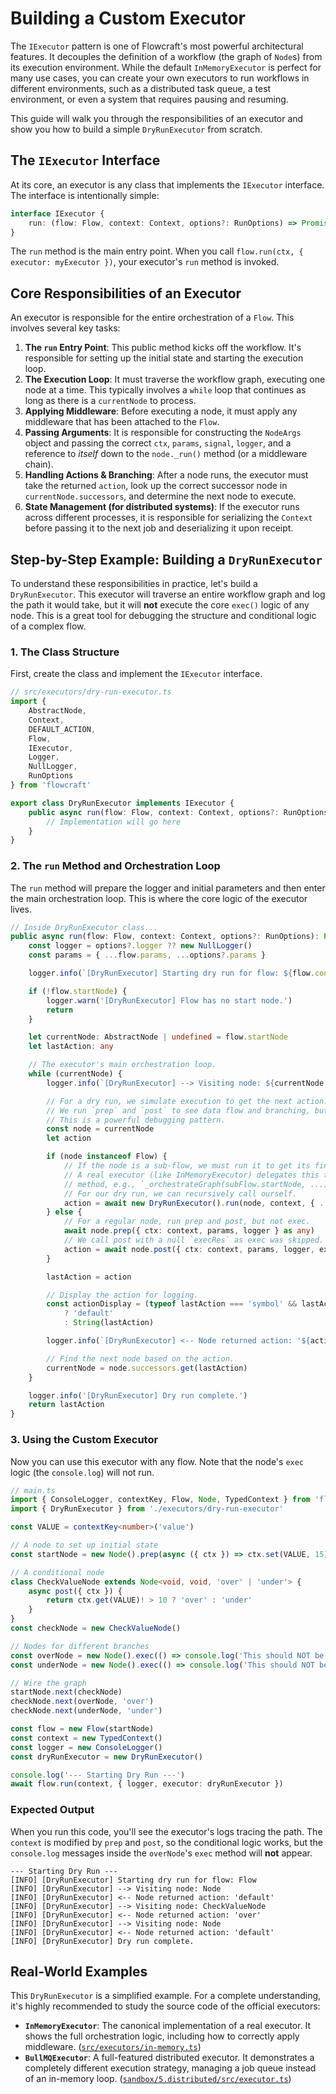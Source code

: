 # Building a Custom Executor

The `IExecutor` pattern is one of Flowcraft's most powerful architectural features. It decouples the definition of a workflow (the graph of `Node`s) from its execution environment. While the default `InMemoryExecutor` is perfect for many use cases, you can create your own executors to run workflows in different environments, such as a distributed task queue, a test environment, or even a system that requires pausing and resuming.

This guide will walk you through the responsibilities of an executor and show you how to build a simple `DryRunExecutor` from scratch.

## The `IExecutor` Interface

At its core, an executor is any class that implements the `IExecutor` interface. The interface is intentionally simple:

```typescript
interface IExecutor {
	run: (flow: Flow, context: Context, options?: RunOptions) => Promise<any>
}
```

The `run` method is the main entry point. When you call `flow.run(ctx, { executor: myExecutor })`, your executor's `run` method is invoked.

## Core Responsibilities of an Executor

An executor is responsible for the entire orchestration of a `Flow`. This involves several key tasks:

1. **The `run` Entry Point**: This public method kicks off the workflow. It's responsible for setting up the initial state and starting the execution loop.
2. **The Execution Loop**: It must traverse the workflow graph, executing one node at a time. This typically involves a `while` loop that continues as long as there is a `currentNode` to process.
3. **Applying Middleware**: Before executing a node, it must apply any middleware that has been attached to the `Flow`.
4. **Passing Arguments**: It is responsible for constructing the `NodeArgs` object and passing the correct `ctx`, `params`, `signal`, `logger`, and a reference to *itself* down to the `node._run()` method (or a middleware chain).
5. **Handling Actions & Branching**: After a node runs, the executor must take the returned `action`, look up the correct successor node in `currentNode.successors`, and determine the next node to execute.
6. **State Management (for distributed systems)**: If the executor runs across different processes, it is responsible for serializing the `Context` before passing it to the next job and deserializing it upon receipt.

## Step-by-Step Example: Building a `DryRunExecutor`

To understand these responsibilities in practice, let's build a `DryRunExecutor`. This executor will traverse an entire workflow graph and log the path it would take, but it will **not** execute the core `exec()` logic of any node. This is a great tool for debugging the structure and conditional logic of a complex flow.

### 1. The Class Structure

First, create the class and implement the `IExecutor` interface.

```typescript
// src/executors/dry-run-executor.ts
import {
	AbstractNode,
	Context,
	DEFAULT_ACTION,
	Flow,
	IExecutor,
	Logger,
	NullLogger,
	RunOptions
} from 'flowcraft'

export class DryRunExecutor implements IExecutor {
	public async run(flow: Flow, context: Context, options?: RunOptions): Promise<any> {
		// Implementation will go here
	}
}
```

### 2. The `run` Method and Orchestration Loop

The `run` method will prepare the logger and initial parameters and then enter the main orchestration loop. This is where the core logic of the executor lives.

```typescript
// Inside DryRunExecutor class...
public async run(flow: Flow, context: Context, options?: RunOptions): Promise<any> {
    const logger = options?.logger ?? new NullLogger()
    const params = { ...flow.params, ...options?.params }

    logger.info(`[DryRunExecutor] Starting dry run for flow: ${flow.constructor.name}`)

    if (!flow.startNode) {
        logger.warn('[DryRunExecutor] Flow has no start node.')
        return
    }

    let currentNode: AbstractNode | undefined = flow.startNode
    let lastAction: any

    // The executor's main orchestration loop.
    while (currentNode) {
        logger.info(`[DryRunExecutor] --> Visiting node: ${currentNode.constructor.name}`)

        // For a dry run, we simulate execution to get the next action.
        // We run `prep` and `post` to see data flow and branching, but SKIP `exec`.
        // This is a powerful debugging pattern.
        const node = currentNode
        let action

        if (node instanceof Flow) {
            // If the node is a sub-flow, we must run it to get its final action.
            // A real executor (like InMemoryExecutor) delegates this to a helper
            // method, e.g., `_orchestrateGraph(subFlow.startNode, ...)`.
            // For our dry run, we can recursively call ourself.
            action = await new DryRunExecutor().run(node, context, { ...options, params })
        } else {
            // For a regular node, run prep and post, but not exec.
            await node.prep({ ctx: context, params, logger } as any)
            // We call post with a null `execRes` as exec was skipped.
            action = await node.post({ ctx: context, params, logger, execRes: null } as any)
        }

        lastAction = action

        // Display the action for logging.
        const actionDisplay = (typeof lastAction === 'symbol' && lastAction === DEFAULT_ACTION)
            ? 'default'
            : String(lastAction)

        logger.info(`[DryRunExecutor] <-- Node returned action: '${actionDisplay}'`)

        // Find the next node based on the action.
        currentNode = node.successors.get(lastAction)
    }

    logger.info('[DryRunExecutor] Dry run complete.')
    return lastAction
}
```

### 3. Using the Custom Executor

Now you can use this executor with any flow. Note that the node's `exec` logic (the `console.log`) will not run.

```typescript
// main.ts
import { ConsoleLogger, contextKey, Flow, Node, TypedContext } from 'flowcraft'
import { DryRunExecutor } from './executors/dry-run-executor'

const VALUE = contextKey<number>('value')

// A node to set up initial state
const startNode = new Node().prep(async ({ ctx }) => ctx.set(VALUE, 15))

// A conditional node
class CheckValueNode extends Node<void, void, 'over' | 'under'> {
	async post({ ctx }) {
		return ctx.get(VALUE)! > 10 ? 'over' : 'under'
	}
}
const checkNode = new CheckValueNode()

// Nodes for different branches
const overNode = new Node().exec(() => console.log('This should NOT be logged!'))
const underNode = new Node().exec(() => console.log('This should NOT be logged either!'))

// Wire the graph
startNode.next(checkNode)
checkNode.next(overNode, 'over')
checkNode.next(underNode, 'under')

const flow = new Flow(startNode)
const context = new TypedContext()
const logger = new ConsoleLogger()
const dryRunExecutor = new DryRunExecutor()

console.log('--- Starting Dry Run ---')
await flow.run(context, { logger, executor: dryRunExecutor })
```

### Expected Output

When you run this code, you'll see the executor's logs tracing the path. The `context` is modified by `prep` and `post`, so the conditional logic works, but the `console.log` messages inside the `overNode`'s `exec` method will **not** appear.

```
--- Starting Dry Run ---
[INFO] [DryRunExecutor] Starting dry run for flow: Flow
[INFO] [DryRunExecutor] --> Visiting node: Node
[INFO] [DryRunExecutor] <-- Node returned action: 'default'
[INFO] [DryRunExecutor] --> Visiting node: CheckValueNode
[INFO] [DryRunExecutor] <-- Node returned action: 'over'
[INFO] [DryRunExecutor] --> Visiting node: Node
[INFO] [DryRunExecutor] <-- Node returned action: 'default'
[INFO] [DryRunExecutor] Dry run complete.
```

## Real-World Examples

This `DryRunExecutor` is a simplified example. For a complete understanding, it's highly recommended to study the source code of the official executors:

- **`InMemoryExecutor`**: The canonical implementation of a real executor. It shows the full orchestration logic, including how to correctly apply middleware. ([`src/executors/in-memory.ts`](https://github.com/gorango/flowcraft/tree/master/src/executors/in-memory.ts))
- **`BullMQExecutor`**: A full-featured distributed executor. It demonstrates a completely different execution strategy, managing a job queue instead of an in-memory loop. ([`sandbox/5.distributed/src/executor.ts`](https://github.com/gorango/flowcraft/tree/master/sandbox/5.distributed/src/executor.ts))
